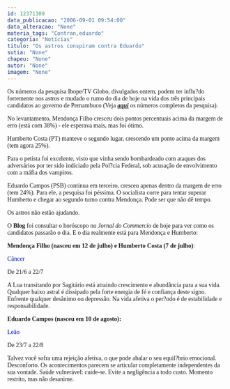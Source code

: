 ```yaml
---
id: 12371309
data_publicacao: "2006-09-01 09:54:00"
data_alteracao: "None"
materia_tags: "Contran,eduardo"
categoria: "Notícias"
titulo: "Os astros conspiram contra Eduardo"
sutia: "None"
chapeu: "None"
autor: "None"
imagem: "None"
---
```

<p><P><FONT face=Verdana>Os números da pesquisa Ibope/TV Globo, divulgados ontem, podem ter influ?do fortemente nos astros e mudado o rumo do dia de hoje na vida dos três principais candidatos ao governo de Pernambuco (Veja <STRONG><EM><U><A href=\"https://jc3.uol.com.br/blogs/jc/2006/08/31/index.php\" target=_blank>aqui</A></U></EM></STRONG> os números completos da pesquisa).</FONT></P></p>
<p><P><FONT face=Verdana>No levantamento, Mendonça Filho cresceu dois pontos percentuais acima da margem de erro (está com 38%) - ele esperava mais, mas foi ótimo.</FONT></P></p>
<p><P><FONT face=Verdana>Humberto Costa (PT) manteve o segundo lugar, crescendo um ponto acima da margem (tem agora 25%). </FONT></P></p>
<p><P><FONT face=Verdana>Para o petista foi excelente, visto que vinha sendo bombardeado com ataques dos adversários por ter sido indiciado pela Pol?cia Federal, sob acusação de envolvimento com a máfia dos vampiros.</FONT></P></p>
<p><P><FONT face=Verdana>Eduardo Campos (PSB) continua em terceiro, cresceu apenas dentro da margem de erro (tem 24%). Para ele, a pesquisa foi péssima. O socialista corre para tentar superar Humberto e chegar ao segundo turno contra Mendonça. Pode ser que não dê tempo.</FONT></P></p>
<p><P><FONT face=Verdana>Os astros não estão ajudando.</FONT></P></p>
<p><P><FONT face=Verdana>O <STRONG>Blog</STRONG> foi consultar o horóscopo no <EM>Jornal do Commercio</EM> de hoje para ver como os candidatos passarão o dia. E o dia realmente está para Mendonça e Humberto:</FONT></P></p>
<p><P><FONT face=Verdana><STRONG>Mendonça Filho (nasceu em 12 de julho) e Humberto Costa (7 de julho)</STRONG>:</FONT></P></p>
<p><P><FONT face=Verdana color=mediumblue>Câncer</FONT></P></p>
<p><P><FONT face=Verdana>De 21/6 a 22/7 </FONT></P></p>
<p><P><FONT face=Verdana>A Lua transitando por Sagitário está atraindo crescimento e abundância para a sua vida. Qualquer baixo astral é dissipado pela forte energia de fé e confiança deste signo. Enfrente qualquer desânimo ou depressão. Na vida afetiva o per?odo é de estabilidade e responsabilidade.</FONT></P></p>
<p><P><FONT face=Verdana><STRONG>Eduardo Campos (nasceu em 10 de agosto):</STRONG></FONT></P></p>
<p><P><FONT face=Verdana color=mediumblue>Leão</FONT></P></p>
<p><P><FONT face=Verdana>De 23/7 a 22/8 </FONT></P></p>
<p><P><FONT face=Verdana>Talvez você sofra uma rejeição afetiva, o que pode abalar o seu equil?brio emocional. Desconforto. Os acontecimentos parecem se articular completamente independentes da sua vontade. Saúde vulnerável: cuide-se. Evite a negligência a todo custo. Momento restrito, mas não desanime.</FONT></P> </p>

